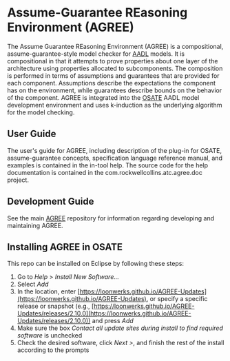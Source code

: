 # Assume-Guarantee REasoning Environment (AGREE)

The Assume Guarantee REasoning Environment (AGREE) is a compositional,
assume-guarantee-style model checker for [AADL](https://aadl.info)
models. It is compositional in that it attempts to prove properties
about one layer of the architecture using properties allocated to
subcomponents. The composition is performed in terms of assumptions
and guarantees that are provided for each component. Assumptions
describe the expectations the component has on the environment, while
guarantees describe bounds on the behavior of the component. AGREE is
integrated into the [OSATE](https://osate.org) AADL model development
environment and uses k-induction as the underlying algorithm for the
model checking.

## User Guide

The user's guide for AGREE, including description of the plug-in for
OSATE, assume-guarantee concepts, specification language reference
manual, and examples is contained in the in-tool help.  The source
code for the help documentation is contained in the
com.rockwellcollins.atc.agree.doc project.

## Development Guide

See the main [AGREE](https://github.com/loonwerks/AGREE.git)
repository for information regarding developing and maintaining AGREE.

## Installing AGREE in OSATE

This repo can be installed on Eclipse by following these steps:
1. Go to *Help* > *Install New Software...*
2. Select *Add*
3. In the location, enter [https://loonwerks.github.io/AGREE-Updates](https://loonwerks.github.io/AGREE-Updates), or specify a specific release or snapshot (e.g., [https://loonwerks.github.io/AGREE-Updates/releases/2.10.0](https://loonwerks.github.io/AGREE-Updates/releases/2.10.0)) and press *Add*
4. Make sure the box *Contact all update sites during install to find required software* is unchecked
5. Check the desired software, click *Next >*, and finish the rest of the install according to the prompts
